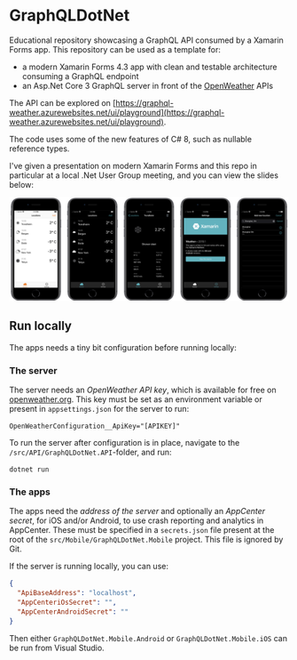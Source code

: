 # GraphQLDotNet

Educational repository showcasing a GraphQL API consumed by a Xamarin Forms app. This repository can be used as a template for:

- a modern Xamarin Forms 4.3 app with clean and testable architecture consuming a GraphQL endpoint
- an Asp.Net Core 3 GraphQL server in front of the [OpenWeather](https://openweathermap.org) APIs

The API can be explored on [https://graphql-weather.azurewebsites.net/ui/playground](https://graphql-weather.azurewebsites.net/ui/playground).

The code uses some of the new features of C# 8, such as nullable reference types.

I've given a presentation on modern Xamarin Forms and this repo in particular at a local .Net User Group meeting, and you can view the slides below:

![Screenshots of the app](screens.PNG)

## Run locally

The apps needs a tiny bit configuration before running locally:

### The server

The server needs an *OpenWeather API key*, which is available for free on [openweather.org](https://openweathermap.org). This key must be set as an environment variable or present in `appsettings.json` for the server to run:

```shell
OpenWeatherConfiguration__ApiKey="[APIKEY]"
```

To run the server after configuration is in place, navigate to the `/src/API/GraphQLDotNet.API`-folder, and run:

```shell
dotnet run
```

### The apps

The apps need the *address of the server* and optionally an *AppCenter secret*, for iOS and/or Android, to use crash reporting and analytics in AppCenter. These must be specified in a `secrets.json` file present at the root of the `src/Mobile/GraphQLDotNet.Mobile` project. This file is ignored by Git.

If the server is running locally, you can use:

```json
{
  "ApiBaseAddress": "localhost",
  "AppCenteriOsSecret": "",
  "AppCenterAndroidSecret": ""
}
```

Then either `GraphQLDotNet.Mobile.Android` or `GraphQLDotNet.Mobile.iOS` can be run from Visual Studio.
